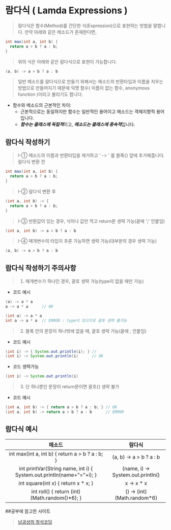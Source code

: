# 람다식 ( Lamda Expressions )


> 람다식은 함수(Method)를 간단한 식(Expression)으로 표현하는 방법을 말합니다.
> 만약 아래와 같은 메소드가 존재한다면,
```java
int max(int a, int b) {
  return a > b ? a : b;
}
```
> 위의 식은 아래와 같은 람다식으로 표현이 가능합니다.
```java
(a, b) -> a > b ? a : b
```
> 일반 메소드를 람다식으로 만들기 위해서는 메소드의 반환타입과 이름을 지우는 방법으로 만들어지기 때문에
> 익명 함수( 이름이 없는 함수, anonymous function )이라고 불리기도 합니다.
* 함수와 메소드의 근본적인 차이:
  * 근본적으로는 동일하지만 함수는 일반적인 용어이고 메소드는 객체지향적 용어입니다.
  * ***함수는 클래스에 독립적***이고, ***메소드는 클래스에 종속적***입니다.

## 람다식 작성하기

> I-① 메소드의 이름과 반환타입을 제거하고 ' -> ' 를 블록{} 앞에 추가해줍니다.  
> 람다식 변환 전
```java
int max(int a, int b) {
  return a > b ? a : b;
}
```
> I-② 람다식 변환 후
```java
(int a, int b) -> {
  return a > b ? a : b;
}
```

> I-③ 반환값이 있는 경우, 식이나 값만 적고 return문 생략 가능(끝에 ';' 안붙임)
```java
(int a, int b) -> a > b ? a : b
```
> I-④ 매개변수의 타입이 추론 가능하면 생략 가능(대부분의 경우 생략 가능)
```java
(a, b) -> a > b ? a : b
```

## 람다식 작성하기 주의사항
>1. 매개변수가 하나인 경우, 괄호 생략 가능(type이 없을 때만 가능)
* 코드 예시
```java
(a) -> a * a
a -> a * a      // OK

(int a) -> a * a
int a -> a * a  // ERROR : type이 있으므로 괄호 생략 불가능
```
>2. 블록 안의 문장이 하나밖에 없을 때, 괄호 생략 가능(끝에 ; 안붙임)
* 코드 예시
```java
(int i) -> { System.out.println(i); } // 
(int i) -> System.out.println(i)      // OK
```
* 코드 생략가능
```java
(int i) -> System.out.println(i)
```
>3. 단 하나뿐인 문장이 return문이면 괄호{} 생략 불가
* 코드 예시
```java
(int a, int b) -> { return a > b ? a : b; } // OK
(int a, int b) -> return a > b ? a : b      // ERROR
```

## 람다식 예시

| 메소드 | 람다식 |
| :--: | :--: |
| int max(int a, int b) {  return a > b ? a : b;  }  | (a, b) -> a > b ? a : b |
| int printVar(String name, int i) { System.out.println(name+"="+i); } | (name, i) -> System.out.println() |
| int square(int x) { return x * x; } | x -> x * x |
| int roll() { return (int) (Math.random()*6); } | () -> (int)(Math.random*6) |


##공부에 참고한 사이트
> [남궁성의 정석코딩](https://www.youtube.com/watch?v=3wnmgM4qK30)
